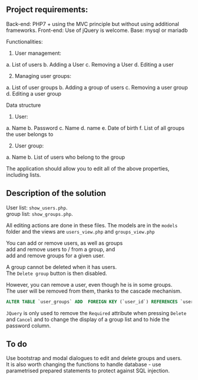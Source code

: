 ## Project requirements:

Back-end: PHP7 + using the MVC principle but without using additional frameworks.
Front-end: Use of jQuery is welcome.
Base: mysql or mariadb

Functionalities:
 
1. User management:
 
a. List of users
b. Adding a User
c. Removing a User
d. Editing a user
 
2. Managing user groups:
 
a. List of user groups
b. Adding a group of users
c. Removing a user group
d. Editing a user group

Data structure
 
1. User:

a. Name
b. Password
c. Name
d. name
e. Date of birth
f. List of all groups the user belongs to

2. User group:

a. Name
b. List of users who belong to the group
 
The application should allow you to edit all of the above properties, including lists.


## Description of the solution

User list: `show_users.php`.  
group list: `show_groups.php`.  

All editing actions are done in these files.
The models are in the `models` folder and the views are `users_view.php` and `groups_view.php`

You can add or remove users, as well as groups  
add and remove users to / from a group, and  
add and remove groups for a given user.  

A group cannot be deleted when it has users.  
The `Delete group` button is then disabled.  

However, you can remove a user, even though he is in some groups.  
The user will be removed from them, thanks to the cascade mechanism.  

```sql
ALTER TABLE `user_groups` ADD  FOREIGN KEY (`user_id`) REFERENCES `users`(`id`) ON DELETE CASCADE ON UPDATE CASCADE;
```

`JQuery` is only used to remove the `Required` attribute when pressing `Delete` and `Cancel` and to change the display of a group list and to hide the password column.

## To do 

Use bootstrap and modal dialogues to edit and delete groups and users.   
It is also worth changing the functions to handle database - use parametrised prepared statements to protect against SQL injection.  
